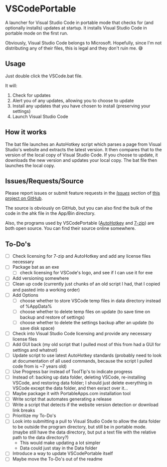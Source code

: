 # VSCodePortable

A launcher for Visual Studio Code in portable mode that checks for (and optionally installs) updates at startup. It installs Visual Studio Code in portable mode on the first run.  

Obviously, Visual Studio Code belongs to Microsoft. Hopefully, since I'm not distributing any of their files, this is legal and they don't ruin me. :sweat_smile:

## Usage

Just double click the VSCode.bat file.  

It will:

1. Check for updates
1. Alert you of any updates, allowing you to choose to update
1. Install any updates that you have chosen to install (preserving your settings)
1. Launch Visual Studio Code

## How it works

The bat file launches an AutoHotkey script which parses a page from Visual Studio's website and extracts the latest version. It then compares that to the version of the local copy of Visual Studio Code. If you choose to update, it downloads the new version and updates your local copy. The bat file then launches the local copy.

## Issues/Requests/Source

Please report issues or submit feature requests in the [*Issues*](https://github.com/UrsineRaven/VSCodePortable/issues) section of [this project on GitHub](https://github.com/UrsineRaven/VSCodePortable).

The source is obviously on GitHub, but you can also find the bulk of the code in the ahk file in the App/Bin directory.  

Also, the programs used by VSCodePortable ([AutoHotkey](https://www.autohotkey.com/) and [7-zip](https://www.7-zip.org/)) are both open source. You can find their source online somewhere.

## To-Do's

* [ ] Check licensing for 7-zip and AutoHotkey and add any license files necessary
* [ ] Package bat as an exe
    - [ ] check licensing for VSCode's logo, and see if I can use it for exe
* [ ] Add versioning somewhere
* [ ] Clean up code (currently just chunks of an old script I had, that I copied and pasted into a working order)
* [ ] Add Options
    - [ ] choose whether to store VSCode temp files in data directory instead of %AppData%
    - [ ] choose whether to delete temp files on update (to save time on backup and restore of settings)
    - [ ] choose whether to delete the settings backup after an update (to save disk space)
* [ ] Check into Visual Studio Code licensing and provide any necessary license files
* [ ] Add GUI back (my old script that I pulled most of this from had a GUI for settings and whatnot)
* [ ] Update script to use latest AutoHotkey standards (probably need to look at documentation of all used commands, because the script I pulled code from is ~7 years old)
* [ ] Use Progress bar instead of ToolTip's to indicate progress
* [ ] Instead of: backing up data folder, deleting VSCode, re-installing VSCode, and restoring data folder; I should just delete everything in VSCode except the data folder, and then exract over it...
* [ ] Maybe package it with PortableApps.com installation tool
* [ ] Write script that automates generating a release
* [ ] Write a script that detects if the website version detection or download link breaks
* [ ] Prioritize my To-Do's
* [ ] Look into submitting a pull to Visual Studio Code to allow the data folder to be outside the program directory, but still be in portable mode. (maybe still have the data directory, but put a text file with the relative path to the data directory?)
    - This would make updating a lot simpler
    - Data could just stay in the Data folder
* [ ] Introduce a way to update VSCodePortable itself
* [ ] Maybe move the To-Do's out of the readme
